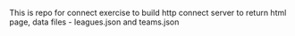 This is repo for connect exercise to build http connect server to return html page, data files - leagues.json and teams.json